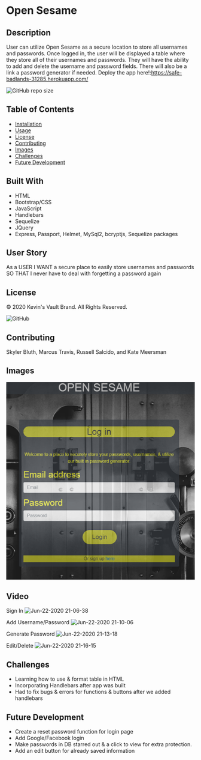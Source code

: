 
  # Open Sesame

  ## Description
  User can utilize Open Sesame as a secure location to store all usernames and passwords.  Once logged in, the user will be displayed a table where they store all of their usernames and passwords.  They will have the ability to add and delete the username and password fields. There will also be a link a password generator if needed.
  Deploy the app here!:https://safe-badlands-31285.herokuapp.com/

  ![GitHub repo size](https://img.shields.io/github/repo-size/saDS/Open-Sesame)

  ## Table of Contents
  * [Installation](#installation)
  * [Usage](#usage)
  * [License](#license)
  * [Contributing](#contributing)
  * [Images](#images)
  * [Challenges](#challenges) 
  * [Future Development](#future_development)

  ## Built With
  * HTML
  * Bootstrap/CSS
  * JavaScript
  * Handlebars
  * Sequelize
  * JQuery
  * Express, Passport, Helmet, MySql2, bcryptjs, Sequelize packages

  ## User Story
  As a USER
  I WANT a secure place to easily store usernames and passwords
  SO THAT I never have to deal with forgetting a password again

  ## License
  © 2020 Kevin's Vault Brand. All Rights Reserved.

  ![GitHub](https://img.shields.io/github/license/saDS/Open-Sesame)

  ## Contributing
  Skyler Bluth, Marcus Travis, Russell Salcido, and Kate Meersman

  ## Images

  ![image of login](/public/assets/images/login.png)

  ## Video

  Sign In
  ![Jun-22-2020 21-06-38](https://user-images.githubusercontent.com/63182837/85359851-490ae400-b4cc-11ea-9552-1d0d1d659ed6.gif)


  Add Username/Password
  ![Jun-22-2020 21-10-06](https://user-images.githubusercontent.com/63182837/85360004-c59dc280-b4cc-11ea-9798-cc2fcceaa640.gif) 

  Generate Password
  ![Jun-22-2020 21-13-18](https://user-images.githubusercontent.com/63182837/85360164-3644df00-b4cd-11ea-92c0-31c1a9f2e8f6.gif)

  Edit/Delete 
  ![Jun-22-2020 21-16-15](https://user-images.githubusercontent.com/63182837/85360325-b23f2700-b4cd-11ea-90e8-bfe7c1a6fea0.gif)




  ## Challenges

  * Learning how to use & format table in HTML
  * Incorporating Handlebars after app was built
  * Had to fix bugs & errors for functions & buttons after we added handlebars

  ## Future Development
  * Create a reset password function for login page
  * Add Google/Facebook login
  * Make passwords in DB starred out & a click to view for extra protection.
  * Add an edit button for already saved information
 

    

